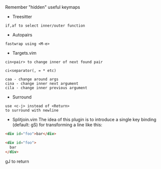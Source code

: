 Remember "hidden" useful keymaps

- Treesitter
```
if,af to select inner/outer function
```

- Autopairs
```
fastwrap using <M-e>
```

- Targets.vim
```
cin<pair> to change inner of next found pair

ci<separator(, = * etc)

caa - change around args
cina - change inner next argument
cila - change inner previous argument
```

- Surround
```
use <c-j> instead of <Return>
to surround with newline
```

- Splitjoin.vim
The idea of this plugin is to introduce a single key binding (default: gS) for transforming a line like this:
```html
<div id="foo">bar</div>
```

```html
<div id="foo">
  bar
</div>
```
gJ to return
